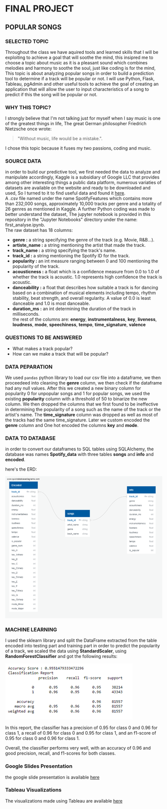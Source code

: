 # FINAL PROJECT

## POPULAR SONGS 

### SELECTED TOPIC

Throughout the class we have aquired tools and learned skills that I will be exploiting to achieve a goal that will soothe the mind, this insipred me to choose a topic about music as it is a pleasant sound which combines melodies and harmony to soothe the soul, just like coding is for the mind, This topic is about analyzing popular songs in order to build a prediction tool to determine if a track will be popular or not. I will use Python, Flask, Tableau, pgAdmin and other useful tools to achieve the goal of creating an application that will allow the user to input characteristics of a song to predict if this the song will be popular or not.

### WHY THIS TOPIC?

I strongly believe that I'm not talking just for myself when I say music is one of the greatest things in life, The great German philosopher
Friedrich Nietzsche once wrote:
>"Without music, life would be a mistake.".

I chose this topic because it fuses my two passions, coding and music.

### SOURCE DATA

in order to build our predictive tool, we first needed the data to analyze and manipulate accordingly, Kaggle is a subsidiary of Google LLC that provides among other interesting things a public data platform, numerous variaties of datasets are available on the website and ready to be downloaded and used, So I turned to it to find useful data and found it [here](https://www.kaggle.com/datasets/zaheenhamidani/ultimate-spotify-tracks-db).\
A .csv file named under the name SpotifyFeatures which contains more than 232,000 songs, approximately 10,000 tracks per genre and a totality of 26 genres as mentioned in Kaggle. A further Python coding was made to better understand the dataset, The jupyter notebook is provided in this repository in the "Jupyter Notebooks" directory under the name: first_analyse.ipynb.\
The raw dataset has 18 columns:
- **genre :** a string specifying the genre of the track (e.g. Movie, R&B...).
- **artiste_name :** a string mentioning the artist that made the track.
- **track_name :** a string specifying the track's name.
- **track_id :** a string mentioning the Spotify ID for the track.
- **popularity :** an int measure ranging between 0 and 100 mentioning the popularity of the track.
- **acousticness :** a float which is a confidence measure from 0.0 to 1.0 of whether the track is acoustic. 1.0 represents high confidence the track is acoustic.
- **danceability :** a float that describes how suitable a track is for dancing based on a combination of musical elements including tempo, rhythm stability, beat strength, and overall regularity. A value of 0.0 is least danceable and 1.0 is most danceable.
- **duration_ms :** an int determining the duration of the track in milliseconds.\
the rest of the columns are: **energy**, **instrumentalness**, **key**, **liveness**, **loudness**, **mode**, **speechiness**, **tempo**, **time_signature**, **valence** 

### QUESTIONS TO BE ANSWERED

- What makes a track popular?
- How can we make a track that will be popular?


### DATA PEPARATION

We used `pandas` python library to load our csv file into a dataframe, we then proceedeed into cleaning the **genre** column, we then check if the dataframe had any null values. After this we created a new binary column for popularity 0 for unpopular songs and 1 for popular songs, we used the existing **popularity** column with a threshold of 50 to binarize the new column. We then dropped the columns that we first found to be ineffective in determining the popularity of a song such as the name of the track or the artist's name. The **time_signature** column was dropped as well as most of the tracks had the same time_signature.
Later we custom encoded the **genre** column and One hot encoded the columns **key** and **mode**.

### DATA TO DATABASE

in order to convert our dataframes to SQL tables using SQLAlchemy, the database was names **Spotify_data** with three tables **songs** and **info** and **encoded**.

here's the ERD:

![erd](/assets/ERD.png)



### MACHINE LEARNING

I used the sklearn library and split the DataFrame extracted from the table encoded into testing part and training part in order to predict the popularity of a track, we scaled the data using **StandardScaler**, using **RandomForestClassifier** and got the following results:

![classification_report](/assets/classification_report_first.PNG)

In this report, the classifier has a precision of 0.95 for class 0 and 0.96 for class 1, a recall of 0.96 for class 0 and 0.95 for class 1, and an f1-score of 0.95 for class 0 and 0.96 for class 1.

Overall, the classifier performs very well, with an accuracy of 0.96 and good precision, recall, and f1-scores for both classes.


### Google Slides Presentation

the google slide presentation is available [here](https://docs.google.com/presentation/d/e/2PACX-1vTqpsljA7XP9a0TlY1wD8qDnQqbDBlbLfxc7TLcXYecThPYyc6-D-P79wV7d_4hK5GuJRINQpm6rq0G/pub?start=true&loop=false&delayms=60000)

### Tableau Visualizations

The visualizations made using Tableau are available [here](https://public.tableau.com/views/spotify22/Story1?:language=en-US&publish=yes&:display_count=n&:origin=viz_share_link)
